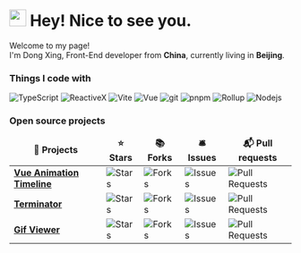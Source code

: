 <h1><img src="https://emojis.slackmojis.com/emojis/images/1643515023/10521/meow_code.gif?1643515023" width="30"/> Hey! Nice to see you.</h1>

<p>Welcome to my page! </br> I'm Dong Xing, Front-End developer from <b>China</b>, currently living in <b>Beijing</b>. </p>
<h3>Things I code with</h3>
<p>
  <img alt="TypeScript" src="https://img.shields.io/badge/-TypeScript-007ACC?style=flat-square&logo=typescript&logoColor=white" />
  <img alt="ReactiveX" src="https://img.shields.io/badge/-RxJs-B7178C?style=flat-square&logo=reactivex&logoColor=white" />
  <img alt="Vite" src="https://img.shields.io/badge/-Vite-bd34fe?style=flat-square&logo=vite&logoColor=white" />
  <img alt="Vue" src="https://img.shields.io/badge/-Vue-41b883?style=flat-square&logo=vue.js&logoColor=white" />
  <img alt="git" src="https://img.shields.io/badge/-Git-F05032?style=flat-square&logo=git&logoColor=white" />
  <img alt="pnpm" src="https://img.shields.io/badge/-PNPM-f69220?style=flat-square&logo=pnpm&logoColor=white" />
  <img alt="Rollup" src="https://img.shields.io/badge/-Rollup-EC4A3F?style=flat-square&logo=rollup.js&logoColor=white" />
  <img alt="Nodejs" src="https://img.shields.io/badge/-Nodejs-43853d?style=flat-square&logo=Node.js&logoColor=white" />
</p>
<h3>Open source projects</h3>
<table>
  <thead align="center">
    <tr border: none;>
      <td><b>🎁 Projects</b></td>
      <td><b>⭐ Stars</b></td>
      <td><b>📚 Forks</b></td>
      <td><b>🛎 Issues</b></td>
      <td><b>📬 Pull requests</b></td>
    </tr>
  </thead>
  <tbody>
    <tr>
      <td><a href="https://github.com/WX-DongXing/vue-animation-timeline"><b>Vue Animation Timeline</b></a></td>
      <td><img alt="Stars" src="https://img.shields.io/github/stars/WX-DongXing/vue-animation-timeline?style=flat-square&labelColor=343b41"/></td>
      <td><img alt="Forks" src="https://img.shields.io/github/forks/WX-DongXing/vue-animation-timeline?style=flat-square&labelColor=343b41"/></td>
      <td><img alt="Issues" src="https://img.shields.io/github/issues/WX-DongXing/vue-animation-timeline?style=flat-square&labelColor=343b41"/></td>
      <td><img alt="Pull Requests" src="https://img.shields.io/github/issues-pr/WX-DongXing/vue-animation-timeline?style=flat-square&labelColor=343b41"/></td>
    </tr>
	  <tr>
      <td><a href="https://github.com/WX-DongXing/terminator"><b>Terminator</b></a></td>
      <td><img alt="Stars" src="https://img.shields.io/github/stars/WX-DongXing/terminator?style=flat-square&labelColor=343b41"/></td>
      <td><img alt="Forks" src="https://img.shields.io/github/forks/WX-DongXing/terminator?style=flat-square&labelColor=343b41"/></td>
      <td><img alt="Issues" src="https://img.shields.io/github/issues/WX-DongXing/terminator?style=flat-square&labelColor=343b41"/></td>
      <td><img alt="Pull Requests" src="https://img.shields.io/github/issues-pr/WX-DongXing/terminator?style=flat-square&labelColor=343b41"/></td>
    </tr>
    <tr>
      <td><a href="https://github.com/WX-DongXing/gif-viewer"><b>Gif Viewer</b></a></td>
      <td><img alt="Stars" src="https://img.shields.io/github/stars/WX-DongXing/gif-viewer?style=flat-square&labelColor=343b41"/></td>
      <td><img alt="Forks" src="https://img.shields.io/github/forks/WX-DongXing/gif-viewer?style=flat-square&labelColor=343b41"/></td>
      <td><img alt="Issues" src="https://img.shields.io/github/issues/WX-DongXing/gif-viewer?style=flat-square&labelColor=343b41"/></td>
      <td><img alt="Pull Requests" src="https://img.shields.io/github/issues-pr/WX-DongXing/gif-viewer?style=flat-square&labelColor=343b41"/></td>
    </tr>
  </tbody>
</table>
